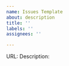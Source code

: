 ```yaml
---
name: Issues Template
about: description
title: ''
labels: ''
assignees: ''

---
```


URL:
Description:
